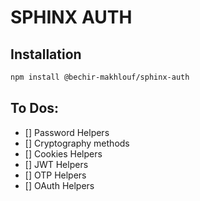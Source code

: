 # SPHINX AUTH

## Installation

```bash
npm install @bechir-makhlouf/sphinx-auth
```

## To Dos:

- [] Password Helpers
- [] Cryptography methods
- [] Cookies Helpers
- [] JWT Helpers
- [] OTP Helpers
- [] OAuth Helpers
